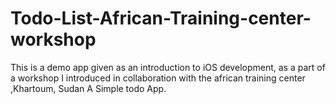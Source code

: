 # Todo-List-African-Training-center-workshop
This is a demo app given as an introduction to iOS development, as a part of a workshop I introduced in collaboration with the african training center ,Khartoum, Sudan 
A Simple todo App.
